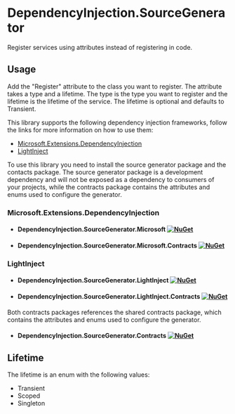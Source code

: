 # DependencyInjection.SourceGenerator
Register services using attributes instead of registering in code.

## Usage
Add the "Register" attribute to the class you want to register. The attribute takes a type and a lifetime. The type is the type you want to register and the lifetime is the lifetime of the service. The lifetime is optional and defaults to Transient.

This library supports the following dependency injection frameworks, follow the links for more information on how to use them:
- [Microsoft.Extensions.DependencyInjection](DependencyInjection.SourceGenerator.Microsoft/readme.md)
- [LightInject](DependencyInjection.SourceGenerator.LightInject/readme.md)

To use this library you need to install the source generator package and the contacts package. 
The source generator package is a development dependency and will not be exposed as a dependency to consumers of your projects, while the contracts package contains the attributes and enums used to configure the generator.

### Microsoft.Extensions.DependencyInjection
* #### DependencyInjection.SourceGenerator.Microsoft [![NuGet](https://img.shields.io/nuget/vpre/DependencyInjection.SourceGenerator.Microsoft.svg)](https://www.nuget.org/packages/DependencyInjection.SourceGenerator.Microsoft)
* #### DependencyInjection.SourceGenerator.Microsoft.Contracts [![NuGet](https://img.shields.io/nuget/vpre/DependencyInjection.SourceGenerator.Microsoft.Contracts.svg)](https://www.nuget.org/packages/DependencyInjection.SourceGenerator.Microsoft.Contracts)

### LightInject
* #### DependencyInjection.SourceGenerator.LightInject [![NuGet](https://img.shields.io/nuget/vpre/DependencyInjection.SourceGenerator.LightInject.svg)](https://www.nuget.org/packages/DependencyInjection.SourceGenerator.LightInject)
* #### DependencyInjection.SourceGenerator.LightInject.Contracts [![NuGet](https://img.shields.io/nuget/vpre/DependencyInjection.SourceGenerator.LightInject.Contracts.svg)](https://www.nuget.org/packages/DependencyInjection.SourceGenerator.LightInject.Contracts)

Both contracts packages references the shared contracts package, which contains the attributes and enums used to configure the generator.
* #### DependencyInjection.SourceGenerator.Contracts [![NuGet](https://img.shields.io/nuget/vpre/DependencyInjection.SourceGenerator.Contracts.svg)](https://www.nuget.org/packages/DependencyInjection.SourceGenerator.Contracts)

## Lifetime
The lifetime is an enum with the following values:
- Transient
- Scoped
- Singleton